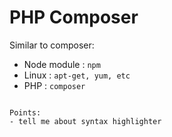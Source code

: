 # PHP Composer

Similar to composer:
- Node module : `npm`
- Linux : `apt-get, yum, etc`
- PHP : `composer`

```

Points:
- tell me about syntax highlighter